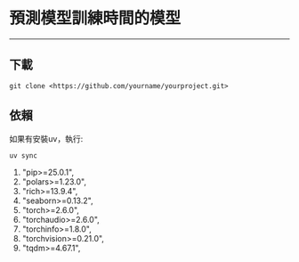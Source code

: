 # 預測模型訓練時間的模型

---

## 下載

```=shell
git clone <https://github.com/yourname/yourproject.git>
```

## 依賴

如果有安裝uv，執行:

```=shell
uv sync
```

1. "pip>=25.0.1",
1. "polars>=1.23.0",
1. "rich>=13.9.4",
1. "seaborn>=0.13.2",
1. "torch>=2.6.0",
1. "torchaudio>=2.6.0",
1. "torchinfo>=1.8.0",
1. "torchvision>=0.21.0",
1. "tqdm>=4.67.1",
